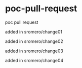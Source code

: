 # poc-pull-request
poc pull request

added in sromero/change01

added in sromero/change02

added in sromero/change03

added in sromero/change04
